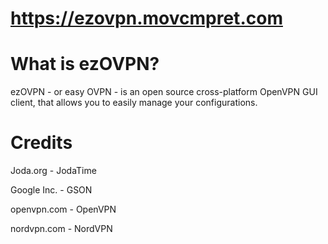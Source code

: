 # https://ezovpn.movcmpret.com

# What is ezOVPN?
ezOVPN - or easy OVPN - is an open source cross-platform OpenVPN GUI client, that allows you to easily manage your configurations. 



# Credits

Joda.org - JodaTime

Google Inc. - GSON 

openvpn.com - OpenVPN

nordvpn.com - NordVPN

